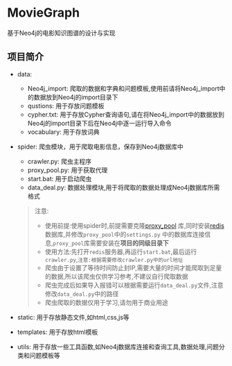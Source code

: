 # MovieGraph

基于Neo4j的电影知识图谱的设计与实现

## 项目简介

- data: 
  - Neo4j_import: 爬取的数据和字典和问题模板,使用前请将Neo4j_import中的数据放到Neo4j的import目录下
  - qustions: 用于存放问题模板
  - cypher.txt: 用于存放Cypher查询语句,请在将Neo4j_import中的数据放到Neo4j的import目录下后在Neo4j中逐一运行导入命令
  - vocabulary: 用于存放词典
- spider: 爬虫模块，用于爬取电影信息，保存到Neo4j数据库中
  - crawler.py: 爬虫主程序
  - proxy_pool.py: 用于获取代理
  - start.bat: 用于启动爬虫
  - data_deal.py: 数据处理模块,用于将爬取的数据处理成Neo4j数据库所需格式
  > 注意:
  > - 使用前提:使用spider时,前提需要克隆[proxy_pool](https://github.com/jhao104/proxy_pool)
      库,同时安装[redis](https://github.com/tporadowski/redis/releases)数据库,并修改`proxy_pool`中的`settings.py`
      中的数据库连接信息,`proxy_pool`库需要安装在**项目的同级目录下**
  > - 使用方法:先打开`redis`服务器,再运行`start.bat`,最后运行`crawler.py`,`注意:根据需要修改crawler.py中的url地址`
  > - 爬虫由于设置了等待时间防止封IP,需要大量的时间才能爬取到足量的数据,所以该爬虫仅供学习参考,不建议自行爬取数据
  > - 爬虫完成后如果导入报错可以根据需要运行`data_deal.py`文件,注意修改`data_deal.py`中的路径
  > - 爬虫爬取的数据仅用于学习,请勿用于商业用途

- static: 用于存放静态文件,如html,css,js等
- templates: 用于存放html模板
- utils: 用于存放一些工具函数,如Neo4j数据库连接和查询工具,数据处理,问题分类和问题模板等